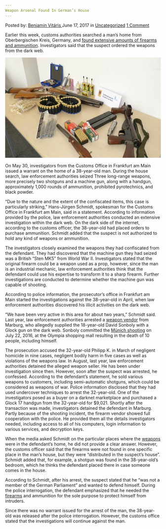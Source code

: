 ```yaml
---
Weapon Arsenal Found In German’s House
---
```

<article class="post-listing post-20689 post type-post status-publish format-standard has-post-thumbnail hentry category-uncategorized tag-arsenal tag-germans tag-house tag-weapon">
    <div class="post-inner">
        <span>Posted by: <a href="https://www.deepdotweb.com/author/benjaminvi/" title="">Benjamin Vitáris </a></span>
    <span>June 17, 2017</span>
    <span>in <a href="https://www.deepdotweb.com/category/uncategorized/" rel="category tag">Uncategorized</a></span>
    <span><a href="https://www.deepdotweb.com/2017/06/17/weapon-arsenal-found-in-germans-house/#comments">1 Comment</a></span>
    </p>
    <div class="clear"></div>
    <div class="entry">
    <p>Earlier this week, customs authorities searched a man’s home from Oberbergischen Kreis, Germany, and <a href="http://www.rundschau-online.de/region/oberberg/gummersbach/bestellung-aus-dem-darknet-waffenarsenal-bei-38-jaehrigem-oberberger-sichergestellt-27015334">found extensive amounts of firearms and ammunition</a>. Investigators said that the suspect ordered the weapons from the dark web.</p>
    <p><img class="aligncenter wp-image-20697" src="/imgs/2017/06/c-users-dzsuvax-desktop-twerk-deepdotweb-img-71-1.jpeg" alt="" width="645" height="324" /></p>
    <p>On May 30, investigators from the Customs Office in Frankfurt am Main issued a warrant on the home of a 38-year-old man. During the house search, law enforcement authorities seized Three long-range weapons, more precisely two shotguns and a machine gun, along with a handgun, approximately 1,000 rounds of ammunition, prohibited pyrotechnics, and black powder.</p>
    <p>&#8220;Due to the nature and the extent of the confiscated items, this case is particularly striking,&#8221; Hans-Jürgen Schmidt, spokesman for the Customs Office in Frankfurt am Main, said in a statement. According to information provided by the police, law enforcement authorities conducted an extensive investigation within the dark web. On the dark side of the internet, according to the customs officer, the 38-year-old had placed orders to purchase ammunition. Schmidt added that the suspect is not authorized to hold any kind of weapons or ammunition.</p>
    <p>The investigators closely examined the weapons they had confiscated from the defendant. They had discovered that the machine gun they had seized was a British &#8220;Sten MK5&#8221; from World War II. Investigators stated that the original firearm could be a weapon used as a prop, however, since the man is an industrial mechanic, law enforcement authorities think that the defendant could use his expertise to transform it to a sharp firearm. Further investigations are conducted to determine whether the machine gun was capable of shooting.</p>
    <p>According to police information, the prosecutor’s office in Frankfurt am Main started the investigations against the 38-year-old in April, when law enforcement authorities discovered his illicit activities on the dark web.</p>
    <p>&#8220;We have been very active in this area for about two years,&#8221; Schmidt said. Last year, law enforcement authorities arrested a <a href="https://www.deepdotweb.com/2017/03/29/weapon-vendor-sold-gun-munich-shooter-formally-charged/">weapon vendor</a> from Marburg, who allegedly supplied the 18-year-old David Sonboly with a Glock gun on the dark web. Sonboly committed the <a href="https://www.deepdotweb.com/2017/04/04/german-police-present-final-report-in-the-munich-shooting-case/">Münich shooting</a> on July 22, 2016, at the Olympia shopping mall resulting in the death of 10 people, including himself.</p>
    <p><a id="post-20689-_gjdgxs"></a> The prosecution accused the 32-year-old Philipp K. in March of negligent homicide in nine cases, negligent bodily harm in five cases as well as violations of the weapons law. In August, last year, law enforcement authorities detained the alleged weapon seller. He has been under investigation since then. However, soon after the suspect was arrested, he confessed. According to the defendant’s statement, he sold various weapons to customers, including semi-automatic shotguns, which could be considered as weapons of war. Police information disclosed that they had used undercover techniques to arrest the 32-year-old. One of the investigators posed as a buyer on a darknet marketplace and purchased a Glock 17 handgun from the 32-year-old for $9,021. Shortly after the transaction was made, investigators detained the defendant in Marburg. Partly because of the shooting incident, the firearm vendor showed full cooperation with the police. He provided them all the details investigators needed, including access to all of his computers, login information to various services, and decryption keys.</p>
    <p>When the media asked Schmidt on the particular places where the <a href="https://www.deepdotweb.com/tag/weapon/">weapons</a> were in the defendant’s home, he did not provide a clear answer. However, the customs officer said that the firearms were not found in one specific place in the man’s house, but they were “distributed in the suspect’s house”. Schmidt added that, for example, a shotgun was found in the 38-year-old’s bedroom, which he thinks the defendant placed there in case someone comes in the house.</p>
    <p>According to Schmidt, after his arrest, the suspect stated that he “was not a member of the German Parliament” and wanted to defend himself. During the police interrogation, the defendant emphasized that he needed the <a href="https://www.deepdotweb.com/tag/firearm/">firearms</a> and ammunition for the sole purpose to protect himself from intruders.</p>
    <p>Since there was no warrant issued for the arrest of the man, the 38-year-old was released after the police interrogation. However, the customs office stated that the investigations will continue against the man.</p>
    <p>&nbsp;</p>
    </div>
    <span style="display:none"><a href="https://www.deepdotweb.com/tag/arsenal/" rel="tag">arsenal</a> <a href="https://www.deepdotweb.com/tag/germans/" rel="tag">germans</a> <a href="https://www.deepdotweb.com/tag/house/" rel="tag">house</a> </span> <span style="display:none" class="updated">2017-06-17</span>
    <div style="display:none" class="vcard author" itemprop="author" itemscope itemtype="http://schema.org/Person"><strong class="fn" itemprop="name"><a href="https://www.deepdotweb.com/author/benjaminvi/" title="Posts by Benjamin Vitáris" rel="author">Benjamin Vitáris</a></strong></div>
    </div>
</article>


